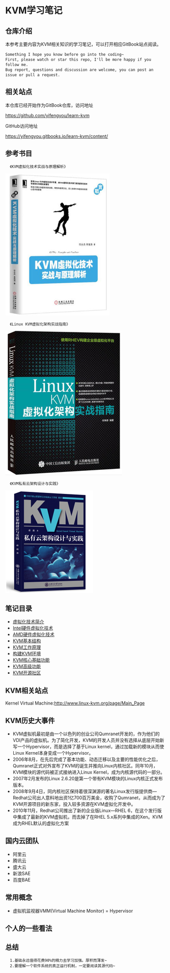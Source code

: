 # KVM学习笔记

## 仓库介绍

本参考主要内容为KVM相关知识的学习笔记，可以打开相应GitBook站点阅读。

```
Something I hope you know before go into the coding~
First, please watch or star this repo, I'll be more happy if you follow me.
Bug report, questions and discussion are welcome, you can post an issue or pull a request.
```

## 相关站点


本仓库已经开始作为GitBook仓库，访问地址

https://github.com/yifengyou/learn-kvm

GitHub访问地址

https://yifengyou.gitbooks.io/learn-kvm/content/


## 参考书目

      《KVM虚拟化技术实战与原理解析》

![1529509835592.png](image/1529509835592.png)


      《Linux KVM虚拟化架构实战指南》

![1529509870689.png](image/1529509870689.png)

      《KVM私有云架构设计与实践》

![1529509896727.png](image/1529509896727.png)

## 笔记目录

* [虚拟化技术简介](docs/虚拟化技术简介/虚拟化技术简介.md)
* [Intel硬件虚拟化技术](docs/Intel硬件虚拟化技术/Intel硬件虚拟化技术.md)
* [AMD硬件虚拟化技术](docs/AMD硬件虚拟化技术/AMD硬件虚拟化技术.md)
* [KVM基本结构](docs/KVM基本结构/KVM基本结构.md)
* [KVM工作原理](docs/KVM工作原理/KVM工作原理.md)
* [构建KVM环境](docs/构建KVM环境/构建KVM环境.md)
* [KVM核心基础功能](docs/KVM核心基础功能/KVM核心基础功能.md)
* [KVM高级功能](docs/KVM高级功能/KVM高级功能.md)
* [KVM开源社区](docs/KVM开源社区/KVM开源社区.md)

## KVM相关站点

Kernel Virtual Machine:<http://www.linux-kvm.org/page/Main_Page>

## KVM历史大事件

* KVM虚拟机最初是由一个以色列的创业公司Qumranet开发的，作为他们的VDI产品的虚拟机。为了简化开发，KVM的开发人员并没有选择从底层开始新写一个Hypervisor，而是选择了基于Linux kernel，通过加载新的模块从而使Linux Kernel本身变成一个Hypervisor。
* 2006年8月，在先后完成了基本功能、动态迁移以及主要的性能优化之后，Qumranet正式对外宣布了KVM的诞生并推向Linux内核社区。同年10月，KVM模块的源代码被正式接纳进入Linux Kernel，成为内核源代码的一部分。
* 2007年2月发布的Linux 2.6.20是第一个带有KVM模块的Linux内核正式发布版本。
* 2008年9月4日，同内核社区保持着很深渊源的著名Linux发行版提供商—Redhat公司出人意料地出资1亿700百万美金，收购了Qumranet，从而成为了KVM开源项目的新东家，投入较多资源在KVM虚拟化开发中。
* 2010年11月，Redhat公司推出了新的企业版Linux—RHEL 6，在这个发行版中集成了最新的KVM虚拟机，而去掉了在RHEL 5.x系列中集成的Xen。KVM成为RHEL默认的虚拟化方案


## 国内云团队

* 阿里云
* 腾讯云
* 盛大云
* 新浪SAE
* 百度BAE

## 常用概念

* 虚拟机监视器VMM(Virtual Machine Monitor) = Hypervisor

## 个人的一些看法


## 总结

```
  1.基础永远值得花费90%的精力去学习加强。厚积而薄发~
  2.要理解一个软件系统的真正运行机制，一定要阅读其源代码~
```
